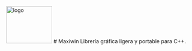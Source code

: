 <img width="122" height="99" alt="logo" src="https://github.com/user-attachments/assets/bce3085c-af7f-48c7-996e-c4b08295b59c" />
# Maxiwin
Librería gráfica ligera y portable para C++.
